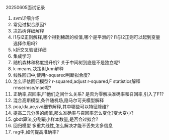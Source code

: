 20250605面试记录


1. svm详细介绍
2. 常见过拟合原因?
3. 决策树详细解释
4. l1与l2正则解释,哪个得到稀疏的权值,哪个是平滑的? l1与l2正则可以起到变量选择作用吗?
5. k折交叉验证详细
6. 集成学习
7. 随机森林和梯度提升机? 关于中间树到底是不是独立呢?
8. k-means,决策树,knn解释
9. 线性回归中,使用r-squared判断拟合度?
10. 怎么评估回归模型? r-squared,adjust r-squared,F statistics解释 rmse/mse/mae呢?
11. 正确率,召回率,F1他们之间什么关系? 是否为零解决准确率和召回率,引入了F1?
12. 混合高斯模型,条件随机场,隐马尔可夫模型解释
13. pca,lda,ae,svd细节解释,其中哪些可以特征降维?
14. 提高二元分类的阈值,那么准确率与召回率怎么变化?变大变小?
15. gbdt算法,分割最小样本数量,是否会过拟合?
16. 回归模型 多重共线性,怎么解决才能不丢失太多信息
17. rag中,如何提高准确率?
